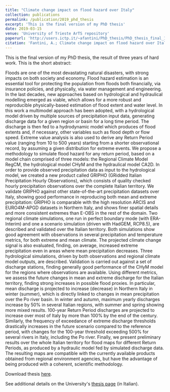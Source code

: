 ```yaml
---
title: "Climate change impact on flood hazard over Italy"
collection: publications
permalink: /publication/2019_phd_thesis
excerpt: 'This is the final version of my PhD thesis'
date: 2019-03-15
venue: 'University of Trieste ArTS repository'
paperurl: 'http://users.ictp.it/~afantini/PhD_thesis/PhD_thesis_final_15feb2019.pdf'
citation: 'Fantini, A.; Climate change impact on flood hazard over Italy; PhD thesis University of Trieste, Italy (2019); https://arts.units.it/handle/11368/2939967'
---
```


This is the final version of my PhD thesis, the result of three years of hard work. This is the short abstract:

Floods are one of the most devastating natural disasters, with strong impacts on both society and economy. Flood hazard estimation is an essential tool for protecting the population from floods both financially, via insurance policies, and physically, via water management and engineering. In the last decades, new approaches based on hydrological and hydraulical modelling emerged as viable, which allows for a more robust and reproducible physically-based estimation of flood extent and water level. In this work a multimodel approach has been adopted, with a hydrological model driven by multiple sources of precipitation input data, generating discharge data for a given region or basin for a long time period. The discharge is then fed to a hydrodynamic model which produces of flood extents and, if necessary, other variables such as flood depth or flow speed. Extreme value analysis is also used to derive any Return Period value (ranging from 10 to 500 years) starting from a shorter observational record, by assuming a given distribution for extreme events. We propose a methodology to simulate flood hazard for any return period, based on a model chain comprised of three models: the Regional Climate Model RegCM, the hydrological model CHyM and the hydraulical model CA2D. In order to provide observed precipitation data as input to the hydrological model, we created a new product called GRIPHO (GRidded Italian Precipitation Hourly Observations), which consists of quality checked hourly precipitation observations over the complete Italian territory. We validate GRIPHO against other state-of-the-art precipitation datasets over Italy, showing good performance in reproducing both mean and extreme precipitation: GRIPHO is comparable with the high resolution ARCIS and EURO4M-APGD datasets in Northern Italy, and shows finer spatial details and more consistent extremes than E-OBS in the rest of the domain. Two regional climate simulations, one run in perfect boundary mode (with ERA-Interim) and one a scenario simulation (driven with HadGEM, RCP8.5), are described and validated over the Italian territory. Both simulations show good agreement with observations in several precipitation and temperature metrics, for both extreme and mean climate. The projected climate change signal is also evaluated, finding, on average, increased extreme precipitation even in areas where mean precipitation decreases. Three hydrological simulations, driven by both observations and regional climate model outputs, are described. Validation is carried out against a set of discharge stations, finding generally good performance of the CHyM model for the regions where observations are available. Using different metrics, we assess the future changes in mean and extreme discharge for the Italian territory, finding strong increases in possible flood proxies. In particular, mean discharge is projected to increase (decrease) in Northern Italy in winter (summer), which is directly linked to changes in mean precipitation over the Po river basin. In winter and autumn, maximum yearly discharges increase by 50\% in several Italian regions, with summer and spring showing more mixed results. 100-year Return Period discharges are projected to increase over most of Italy by more than 100\% by the end of the century. Similarly, the frequency of exceedance of extreme discharge thresholds drastically increases in the future scenario compared to the reference period, with changes for the 100-year threshold exceeding 500\% for several rivers in Italy, including the Po river. Finally, we present preliminary results over the whole Italian territory for flood maps for different Return Periods, as produced by a hydraulic model fed by simulated discharge data. The resulting maps are compatible with the currently available products obtained from regional environment agencies, but have the advantage of being produced with a coherent, scientific methodology.


Download thesis [here](http://users.ictp.it/~afantini/PhD_thesis/PhD_thesis_final_15feb2019.pdf).

See additional details on the University's [thesis page](https://arts.units.it/handle/11368/2939967) (in Italian).
